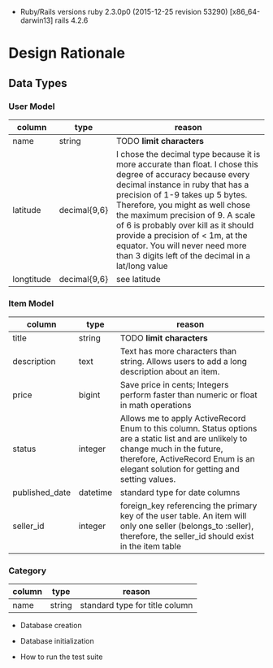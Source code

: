 * Ruby/Rails versions
ruby 2.3.0p0 (2015-12-25 revision 53290) [x86_64-darwin13]
rails 4.2.6

# Design Rationale



## Data Types
### User Model
| column | type | reason |
| ------ | ---- |------- |
| name   | string | TODO __limit characters__ |
| latitude | decimal{9,6} | I chose the decimal type because it is more accurate than float. I chose this degree of accuracy because every decimal instance in ruby that has a precision of 1-9 takes up 5 bytes. Therefore, you might as well chose the maximum precision of 9. A scale of 6 is probably over kill as it should provide a precision of < 1m, at the equator. You will never need more than 3 digits left of the decimal in a lat/long value |
| longtitude | decimal{9,6} | see latitude |


### Item Model
| column | type | reason |
| ------ | ---- |------- |
| title | string | TODO __limit characters__ |
| description | text | Text has more characters than string. Allows users to add a long description about an item. |
| price | bigint | Save price in cents; Integers perform faster than numeric or float in math operations|
| status | integer | Allows me to apply ActiveRecord Enum to this column. Status options are a static list and are unlikely to change much in the future, therefore, ActiveRecord Enum is an elegant solution for getting and setting values. |
| published_date | datetime | standard type for date columns |
| seller_id | integer | foreign_key referencing the primary key of the user table. An item will only one seller (belongs_to :seller), therefore, the seller_id should exist in the item table |

### Category
| column | type | reason |
| ------ | ---- |------- |
| name | string | standard type for title column |






* Database creation

* Database initialization

* How to run the test suite
